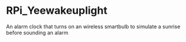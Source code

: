 # RPi_Yeewakeuplight
An alarm clock that turns on an wireless smartbulb to simulate a sunrise before sounding an alarm
